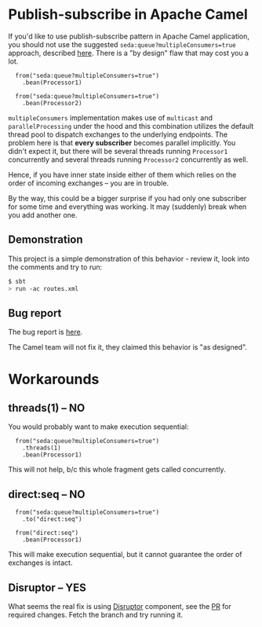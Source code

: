 # Publish-subscribe in Apache Camel

If you'd like to use publish-subscribe pattern in Apache Camel application, you should not
use the suggested `seda:queue?multipleConsumers=true` approach, described
[here](http://camel.apache.org/seda#SEDA-UsingmultipleConsumers). There is a "by design" flaw
that may cost you a lot.

```
  from("seda:queue?multipleConsumers=true")
    .bean(Processor1)

  from("seda:queue?multipleConsumers=true")
    .bean(Processor2)
```

`multipleConsumers` implementation makes use of `multicast` and `parallelProcessing` under the hood
and this combination utilizes the default thread pool to dispatch exchanges to the underlying endpoints.
The problem here is that **every subscriber** becomes parallel implicitly. You didn't expect it, but
there will be several threads running `Processor1` concurrently and several threads running `Processor2`
concurrently as well.

Hence, if you have inner state inside either of them which relies on the order of incoming exchanges –
you are in trouble.

By the way, this could be a bigger surprise if you had only one subscriber for some time and everything
was working. It may (suddenly) break when you add another one.

## Demonstration

This project is a simple demonstration of this behavior - review it, look into the comments and try to run:

```sh
$ sbt
> run -ac routes.xml
```

## Bug report

The bug report is [here](https://issues.apache.org/jira/browse/CAMEL-7302).

The Camel team will not fix it,
they claimed this behavior is "as designed".

# Workarounds

## threads(1) – NO

You would probably want to make execution sequential:

```
  from("seda:queue?multipleConsumers=true")
    .threads(1)
    .bean(Processor1)
```

This will not help, b/c this whole fragment gets called concurrently.

## direct:seq – NO

```
  from("seda:queue?multipleConsumers=true")
    .to("direct:seq")

  from("direct:seq")
    .bean(Processor1)
```

This will make execution sequential, but it cannot guarantee the order of exchanges is intact.

## Disruptor – YES

What seems the real fix is using [Disruptor](https://camel.apache.org/disruptor.html) component, see the
[PR](https://github.com/alaz/camel-pubsub/pull/1) for required changes. Fetch the branch and try running it.